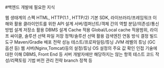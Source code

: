 #백엔드 개발에 필요한 지식

웹 생태계의 스펙
  HTML, HTTP(1.1 , HTTP/2)
기본 SDK, 라이브러리/프레임워크 이해와 활용
클라이언트를 위한 API 설계
서버/컴퍼넌트/객체 간의 역할 분담/의존성/통신 방법 설계
저장소 활용
  DBMS 설계
  Cache 적용
      Global/Local cache 적용범위, 라이프 싸이클, 솔루션 선택
  파일 저장 정책/솔루션 선택 활용
검색엔진 연동 방식 결정
빌드 도구
  Maven/Gradle
배포 전략
성능 테스트/프로파일링/튜닝
  JVM 레벨의 튜닝 (GC 옵션 등)
    웹 서버(Nginx,Tomcat)등의 설정/튜닝
  OS 설정의 주요 값 확인
인접 기술에 대한 이해
  DBMS, Front End 등
서버 개발자에만 해당하지는 않는 항목
  테스트 코드 작성/리팩토링 기법
    버전 관리 전략
    branch 정책 등
